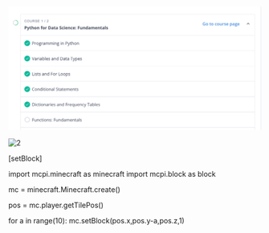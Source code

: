 ![1](https://github.com/MARKJH16/open_hardware/blob/master/1.png)

![2](https://github.com/MARKJH16/open_hardware/blob/master/2.png)

[setBlock]

import mcpi.minecraft as minecraft
import mcpi.block as block

mc = minecraft.Minecraft.create()

pos = mc.player.getTilePos()

for a in range(10):
    mc.setBlock(pos.x,pos.y-a,pos.z,1)

